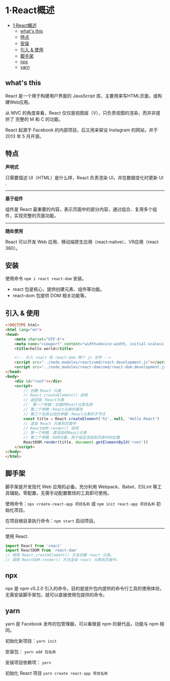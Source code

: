 # 1·React概述

- [1·React概述](#1react概述)
  - [what's this](#whats-this)
  - [特点](#特点)
  - [安装](#安装)
  - [引入 \& 使用](#引入--使用)
  - [脚手架](#脚手架)
  - [npx](#npx)
  - [yarn](#yarn)


## what's this

React 是一个用于构建用户界面的 JavaScript 库。主要用来写HTML页面，或构建Web应用。

从 MVC 的角度来看，React 仅仅是视图层（V），只负责视图的渲染，而并非提供了 完整的 M 和 C 的功能。

React 起源于 Facebook 的内部项目，后又用来架设 Instagram 的网站，并于 2013 年 5 月开源。

## 特点

**声明式**

只需要描述 UI（HTML）是什么样，React 负责渲染 UI，并在数据变化时更新 UI .

---

**基于组件**

组件是 React 最重要的内容，表示页面中的部分内容，通过组合、复用多个组件，实现完整的页面功能。

---

**随处使用**

React 可以开发 Web 应用、移动端原生应用（react-native）、VR应用（react 360）。

## 安装

使用命令 `npm i react react-dom` 安装。

- react 包是核心，提供创建元素、组件等功能。
- react-dom 包提供 DOM 相关功能等。

## 引入 & 使用

```html
<!DOCTYPE html>
<html lang="en">
<head>
    <meta charset="UTF-8">
    <meta name="viewport" content="width=device-width, initial-scale=1.0">
    <title>hello world</title>

    <!-- 引入 react 和 react-dom 两个 js 文件 -->
    <script src="../node_modules/react/umd/react.development.js"></script>
    <script src="../node_modules/react-dom/umd/react-dom.development.js"></script>
</head>
<body>
    <div id="root"></div>
    <script>
        // 创建 React 元素
        // React.createElement() 说明
        // 返回值：React元素
        //  第一个参数：创建的React元素名称
        // 第二个参数：React元素的属性
        // 第三个及其以后的参数：React元素的子节点
        const title = React.createElement('h1', null, 'Hello React')
        // 渲染 React 元素到页面中
        // ReactDOM.render() 说明
        // 第一个参数：要渲染的React元素
        // 第二个参数：DOM对象，用于指定渲染到页面中的位置
        ReactDOM.render(title, document.getElementById('root'))
    </script>
</body>
</html>
```

## 脚手架

脚手架是开发现代 Web 应用的必备。充分利用 Webpack、Babel、ESLint 等工具辅助。零配置，无需手动配置繁琐的工具即可使用。

使用命令：`npx create-react-app 项目名称` 或 `npm init react-app 项目名称` 初始化项目。

在项目根目录执行命令：`npm start` 启动项目。

---

使用 React.

```js
import React from 'react'
import ReactDOM from 'react-dom'
// 调用 React.createElement() 方法创建 react 元素。
// 调用 ReactDOM.render() 方法渲染 react 元素到页面中。
```

## npx

npx 是 npm v5.2.0 引入的命令，目的是提升包内提供的命令行工具的使用体验，无需安装脚手架包，就可以直接使用包提供的命令。

## yarn

yarn 是 Facebook 发布的包管理器，可以看做是 npm 的替代品，功能与 npm 相同。

初始化新项目：`yarn init`

安装包： `yarn add 包名称`

安装项目依赖项： `yarn`

初始化 React 项目 `yarn create react-app 项目名称`